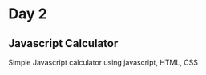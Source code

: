 <h1>Day 2</h1>
<h2>Javascript Calculator</h2>

Simple Javascript calculator using javascript, HTML, CSS